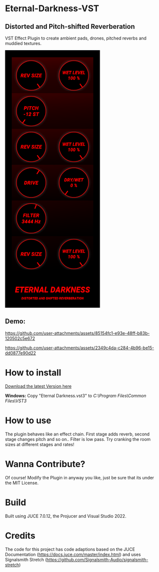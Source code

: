 # Eternal-Darkness-VST
## Distorted and Pitch-shifted Reverberation
VST Effect Plugin to create ambient pads, drones, pitched reverbs and muddied textures.

![Eternal_Darkness Screenshot](https://github.com/MichaelHurst97/Eternal-Darkness-VST/blob/main/Assets/Eternal_Darkness_Screenshot.PNG "Eternal Darkness Screenshot")

## Demo:

https://github.com/user-attachments/assets/85154fc1-e93e-48ff-b83b-120502c5e672


https://github.com/user-attachments/assets/2349c4da-c284-4b96-be15-dd0877e90d22



How to install
======
[Download the latest Version here](https://github.com/MichaelHurst97/Eternal-Darkness-VST/releases/tag/Release)


**Windows:** Copy "Eternal Darkness.vst3" to *C:\Program Files\Common Files\VST3*


How to use
======
The plugin behaves like an effect chain. First stage adds reverb, second stage changes pitch and so on..
Filter is low pass.
Try cranking the room sizes at different stages and rates!

Wanna Contribute?
======
Of course! Modify the Plugin in anyway you like, just be sure that its under the MIT License.


Build
======
Built using JUCE 7.0.12, the Projucer and Visual Studio 2022.


Credits
======
The code for this project has code adaptions based on the JUCE Documentation (https://docs.juce.com/master/index.html) and uses Signalsmith Stretch (https://github.com/Signalsmith-Audio/signalsmith-stretch)


